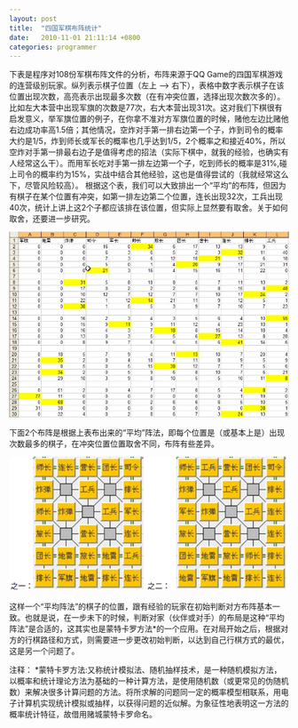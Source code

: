```yaml
---
layout: post
title:  "四国军棋布阵统计"
date:   2010-11-01 21:11:14 +0800
categories: programmer
---
```


下表是程序对108份军棋布阵文件的分析，布阵来源于QQ Game的四国军棋游戏的连营级别玩家。纵列表示棋子位置（左上 --> 右下），表格中数字表示棋子在该位置出现次数，高亮表示出现最多次数（在有冲突位置，选择出现次数次多的）。比如左大本营中出现军旗的次数是77次，右大本营出现31次。这对我们下棋很有启发意义，举军旗位置的例子，在你拿不准对方军旗位置的时候，赌他左边比赌他右边成功率高1.5倍；其他情况，空炸对手第一排右边第一个子，炸到司令的概率大约是1/5，炸到师长或军长的概率也几乎达到1/5，2个概率之和接近40%，所以空炸对手第一排最右边子是值得考虑的招法（实际下棋中，就我的经验，也确实有人经常这么干）。而用军长吃对手第一排左边第一个子，吃到师长的概率是31%,碰上司令的概率约为15%，实战中结合其他经验，这也是值得尝试的（我就经常这么下，尽管风险较高）。 根据这个表，我们可以大致排出一个“平均”的布阵，但因为有棋子在某个位置有冲突，如第一排左边第二个位置，连长出现32次，工兵出现40次，统计上讲上这2个子都应该排在该位置，但实际上显然要有取舍。关于如何取舍，还要进一步研究。

![image](/images/2010-11-01.01.png)

下面2个布阵是根据上表布出来的“平均”阵法，即每个位置是（或基本上是）出现次数最多的棋子，在冲突位置位置取舍不同，布阵有些差异。

![image](/images/2010-11-01.02.png)


这样一个“平均阵法”的棋子的位置，跟有经验的玩家在初始判断对方布阵基本一致。也就是说，在一步未下的时候，判断对家（伙伴或对手）的布局是这种“平均阵法”是合适的，这其实也是蒙特卡罗方法*的一个应用。在对局开始之后，根据对方的行棋路径和方式，则需要进一步更改初始判断，以达到自己行棋方式的最优，这是另一个问题了。


注释：
*蒙特卡罗方法:又称统计模拟法、随机抽样技术，是一种随机模拟方法，以概率和统计理论方法为基础的一种计算方法，是使用随机数（或更常见的伪随机数）来解决很多计算问题的方法。将所求解的问题同一定的概率模型相联系，用电子计算机实现统计模拟或抽样，以获得问题的近似解。为象征性地表明这一方法的概率统计特征，故借用赌城蒙特卡罗命名。

